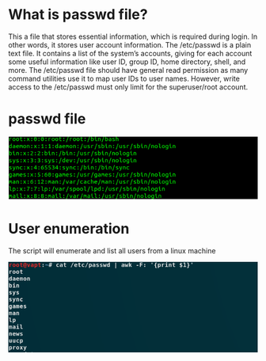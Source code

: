# What is passwd file?

This a file that stores essential information, which is required during login. In other words, it stores user account information. The /etc/passwd is a plain text file. It contains a list of the system’s accounts, giving for each account some useful information like user ID, group ID, home directory, shell, and more. The /etc/passwd file should have general read permission as many command utilities use it to map user IDs to user names. However, write access to the /etc/passwd must only limit for the superuser/root account. 

# passwd file

![](https://github.com/securityinmind365/Passwd/blob/main/passwd.png)


# User enumeration 

The script will enumerate and list all users from a linux machine 

![](https://github.com/securityinmind365/Passwd/blob/main/script.png)
